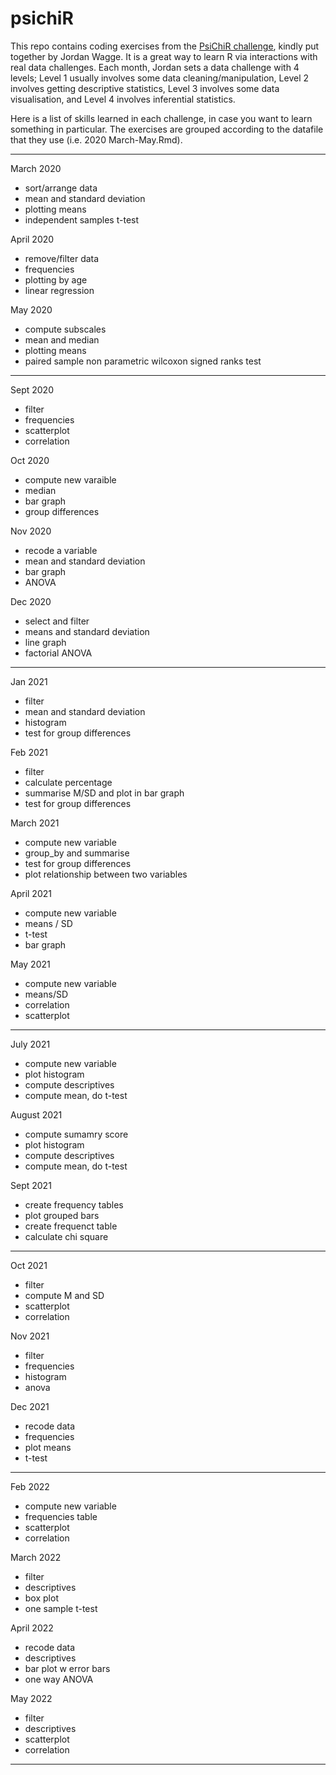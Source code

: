 # psichiR

This repo contains coding exercises from the [PsiChiR challenge](https://osf.io/pd64c/), kindly put together by Jordan Wagge. It is a great way to learn R via interactions with real data challenges. Each month, Jordan sets a data challenge with 4 levels; Level 1 usually involves some data cleaning/manipulation, Level 2 involves getting descriptive statistics, Level 3 involves some data visualisation, and Level 4 involves inferential statistics.

Here is a list of skills learned in each challenge, in case you want to learn something in particular. The exercises are grouped according to the datafile that they use (i.e. 2020 March-May.Rmd). 

----

March 2020
- sort/arrange data
- mean and standard deviation
- plotting means
- independent samples t-test

April 2020
- remove/filter data
- frequencies
- plotting by age
- linear regression

May 2020
- compute subscales
- mean and median
- plotting means
- paired sample non parametric wilcoxon signed ranks test

---- 
Sept 2020
- filter
- frequencies
- scatterplot
- correlation


Oct 2020
- compute new varaible
- median
- bar graph
- group differences

Nov 2020

- recode a variable
- mean and standard deviation
- bar graph 
- ANOVA

Dec 2020
- select and filter
- means and standard deviation
- line graph 
- factorial ANOVA

----

Jan 2021
- filter
- mean and standard deviation
- histogram
- test for group differences

Feb 2021
- filter
- calculate percentage
- summarise M/SD and plot in bar graph
- test for group differences

March 2021
- compute new variable
- group_by and summarise
- test for group differences
- plot relationship between two variables

April 2021
- compute new variable
- means / SD
- t-test
- bar graph

May 2021
- compute new variable
- means/SD
- correlation
- scatterplot

----

July 2021
- compute new variable
- plot histogram
- compute descriptives
- compute mean, do t-test

August 2021
- compute sumamry score
- plot histogram
- compute descriptives
- compute mean, do t-test

Sept 2021
- create frequency tables
- plot grouped bars
- create frequenct table
- calculate chi square

----

Oct 2021
- filter
- compute M and SD
- scatterplot
- correlation

Nov 2021

- filter
- frequencies
- histogram
- anova

Dec 2021
- recode data
- frequencies
- plot means
- t-test

----

Feb 2022
- compute new variable
- frequencies table
- scatterplot
- correlation

March 2022
- filter
- descriptives
- box plot
- one sample t-test


April 2022
- recode data
- descriptives
- bar plot w error bars
- one way ANOVA


May 2022
- filter
- descriptives
- scatterplot
- correlation

----



